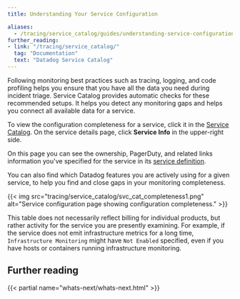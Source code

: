 ```yaml
---
title: Understanding Your Service Configuration

aliases:
  - /tracing/service_catalog/guides/understanding-service-configuration
further_reading:
- link: "/tracing/service_catalog/"
  tag: "Documentation"
  text: "Datadog Service Catalog"
---
```


Following monitoring best practices such as tracing, logging, and code profiling helps you ensure that you have all the data you need during incident triage. Service Catalog provides automatic checks for these recommended setups. It helps you detect any monitoring gaps and helps you connect all available data for a service.

To view the configuration completeness for a service, click it in the [Service Catalog][1]. On the service details page, click **Service Info** in the upper-right side.

On this page you can see the ownership, PagerDuty, and related links information you've specified for the service in its [service definition][2].

You can also find which Datadog features you are actively using for a given service, to help you find and close gaps in your monitoring completeness.

{{< img src="tracing/service_catalog/svc_cat_completeness1.png" alt="Service configuration page showing configuration completeness." >}}

This table does not necessarily reflect billing for individual products, but rather activity for the service you are presently examining. For example, if the service does not emit infrastructure metrics for a long time, `Infrastructure Monitoring` might have `Not Enabled` specified, even if you have hosts or containers running infrastructure monitoring.

## Further reading

{{< partial name="whats-next/whats-next.html" >}}

[1]: https://app.datadoghq.com/services
[2]: /tracing/service_catalog/service_definition_api/
